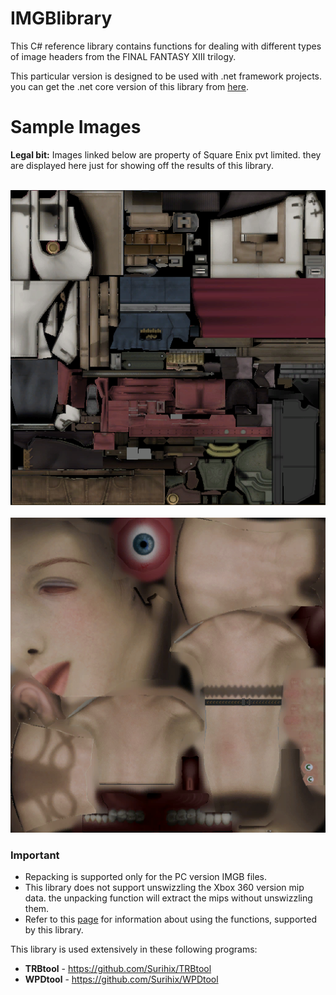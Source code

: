 # IMGBlibrary
This C# reference library contains functions for dealing with different types of image headers from the FINAL FANTASY XIII trilogy. 

This particular version is designed to be used with .net framework projects. you can get the .net core version of this library from [here](https://github.com/Surihix/IMGBlibrary_Core).

# Sample Images
**Legal bit:** Images linked below are property of Square Enix pvt limited. they are displayed here just for showing off the results of this library.

<br>![Image Text](sample_images/sample_img_1.png) 
<br><br>![Image Text](sample_images/sample_img_2.png)

### Important
- Repacking is supported only for the PC version IMGB files.
- This library does not support unswizzling the Xbox 360 version mip data. the unpacking function will extract the mips without unswizzling them.
- Refer to this [page](https://github.com/Surihix/IMGBlibrary/blob/master/LibraryUsage.md) for information about using the functions, supported by this library. 

This library is used extensively in these following programs:
- **TRBtool** - https://github.com/Surihix/TRBtool
- **WPDtool** - https://github.com/Surihix/WPDtool
